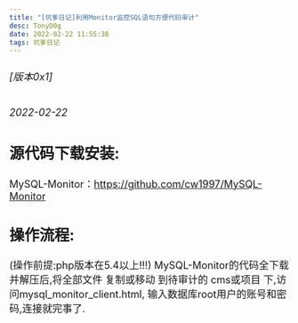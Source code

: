 ```yaml
---
title: "[坑爹日记]利用Monitor监控SQL语句方便代码审计"
desc: TonyD0g
date: 2022-02-22 11:55:38
tags: 坑爹日记
---
```

<font size=4 >

###### [版本0x1] 
###### 2022-02-22

## 源代码下载安装:
MySQL-Monitor：https://github.com/cw1997/MySQL-Monitor

## 操作流程:
(操作前提:php版本在5.4以上!!!)
MySQL-Monitor的代码全下载并解压后,将全部文件 复制或移动 到待审计的 cms或项目 下,访问mysql_monitor_client.html, 输入数据库root用户的账号和密码,连接就完事了.
</font>